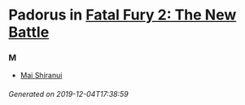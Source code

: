 # Padorus in [Fatal Fury 2: The New Battle](https://myanimelist.net/anime/1800/Fatal_Fury_2__The_New_Battle)

### M
* [Mai Shiranui](https://github.com/shadow578/Project-Padoru/blob/master/table-of-contents/characters/MaiShiranui.md)

###### Generated on 2019-12-04T17:38:59
